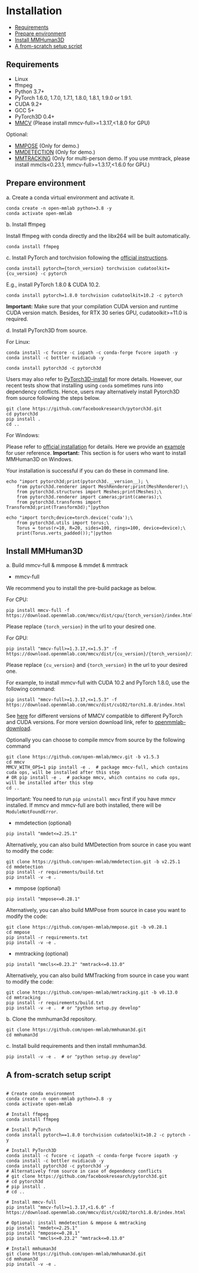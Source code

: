 # Installation

<!-- TOC -->

- [Requirements](#requirements)
- [Prepare environment](#prepare-environment)
- [Install MMHuman3D](#install-mmhuman3d)
- [A from-scratch setup script](#a-from-scratch-setup-script)

<!-- TOC -->

## Requirements

- Linux
- ffmpeg
- Python 3.7+
- PyTorch 1.6.0, 1.7.0, 1.7.1, 1.8.0, 1.8.1, 1.9.0 or 1.9.1.
- CUDA 9.2+
- GCC 5+
- PyTorch3D 0.4+
- [MMCV](https://github.com/open-mmlab/mmcv) (Please install mmcv-full>=1.3.17,<1.8.0 for GPU)

Optional:
- [MMPOSE](https://github.com/open-mmlab/mmpose) (Only for demo.)
- [MMDETECTION](https://github.com/open-mmlab/mmdetection) (Only for demo.)
- [MMTRACKING](https://github.com/open-mmlab/mmtracking) (Only for multi-person demo. If you use mmtrack, please install mmcls<0.23.1, mmcv-full>=1.3.17,<1.6.0 for GPU.)

## Prepare environment

a. Create a conda virtual environment and activate it.

```shell
conda create -n open-mmlab python=3.8 -y
conda activate open-mmlab
```

b. Install ffmpeg

Install ffmpeg with conda directly and the libx264 will be built automatically.

```shell
conda install ffmpeg
```

c. Install PyTorch and torchvision following the [official instructions](https://pytorch.org/).
```shell
conda install pytorch={torch_version} torchvision cudatoolkit={cu_version} -c pytorch
```

E.g., install PyTorch 1.8.0 & CUDA 10.2.
```shell
conda install pytorch=1.8.0 torchvision cudatoolkit=10.2 -c pytorch
```

**Important:** Make sure that your compilation CUDA version and runtime CUDA version match.
Besides, for RTX 30 series GPU, cudatoolkit>=11.0 is required.

d. Install PyTorch3D from source.

For Linux:

```shell
conda install -c fvcore -c iopath -c conda-forge fvcore iopath -y
conda install -c bottler nvidiacub -y

conda install pytorch3d -c pytorch3d
```

Users may also refer to [PyTorch3D-install](https://github.com/facebookresearch/pytorch3d/blob/main/INSTALL.md) for more details.
However, our recent tests show that installing using ``conda`` sometimes runs into dependency conflicts.
Hence, users may alternatively install Pytorch3D from source following the steps below.

```shell
git clone https://github.com/facebookresearch/pytorch3d.git
cd pytorch3d
pip install .
cd ..
```

For Windows:

Please refer to [official installation](https://github.com/facebookresearch/pytorch3d/blob/main/INSTALL.md) for details. Here we provide an [example](https://github.com/open-mmlab/mmhuman3d/pull/199#issue-1274739041) for user reference.
**Important:** This section is for users who want to install MMHuman3D on Windows.

Your installation is successful if you can do these in command line.

```shell
echo "import pytorch3d;print(pytorch3d.__version__); \
    from pytorch3d.renderer import MeshRenderer;print(MeshRenderer);\
    from pytorch3d.structures import Meshes;print(Meshes);\
    from pytorch3d.renderer import cameras;print(cameras);\
    from pytorch3d.transforms import Transform3d;print(Transform3d);"|python

echo "import torch;device=torch.device('cuda');\
    from pytorch3d.utils import torus;\
    Torus = torus(r=10, R=20, sides=100, rings=100, device=device);\
    print(Torus.verts_padded());"|python
```

## Install MMHuman3D

a. Build mmcv-full & mmpose & mmdet & mmtrack

- mmcv-full

We recommend you to install the pre-build package as below.

For CPU:
```shell
pip install mmcv-full -f https://download.openmmlab.com/mmcv/dist/cpu/{torch_version}/index.html
```
Please replace `{torch_version}` in the url to your desired one.

For GPU:
 ```shell
 pip install "mmcv-full>=1.3.17,<=1.5.3" -f https://download.openmmlab.com/mmcv/dist/{cu_version}/{torch_version}/index.html
 ```
Please replace `{cu_version}` and `{torch_version}` in the url to your desired one.

For example, to install mmcv-full with CUDA 10.2 and PyTorch 1.8.0, use the following command:
```shell
pip install "mmcv-full>=1.3.17,<=1.5.3" -f https://download.openmmlab.com/mmcv/dist/cu102/torch1.8.0/index.html
```

See [here](https://mmcv.readthedocs.io/en/latest/get_started/installation.html) for different versions of MMCV compatible to different PyTorch and CUDA versions.
For more version download link, refer to [openmmlab-download](https://download.openmmlab.com/mmcv/dist/index.html).

Optionally you can choose to compile mmcv from source by the following command

```shell
git clone https://github.com/open-mmlab/mmcv.git -b v1.5.3
cd mmcv
MMCV_WITH_OPS=1 pip install -e .  # package mmcv-full, which contains cuda ops, will be installed after this step
# OR pip install -e .  # package mmcv, which contains no cuda ops, will be installed after this step
cd ..
```

Important: You need to run `pip uninstall mmcv` first if you have mmcv installed. If mmcv and mmcv-full are both installed, there will be `ModuleNotFoundError`.

- mmdetection (optional)

```shell
pip install "mmdet<=2.25.1"
```

Alternatively, you can also build MMDetection from source in case you want to modify the code:
```shell
git clone https://github.com/open-mmlab/mmdetection.git -b v2.25.1
cd mmdetection
pip install -r requirements/build.txt
pip install -v -e .
```

- mmpose (optional)
```shell
pip install "mmpose<=0.28.1"
```

Alternatively, you can also build MMPose from source in case you want to modify the code:

```shell
git clone https://github.com/open-mmlab/mmpose.git -b v0.28.1
cd mmpose
pip install -r requirements.txt
pip install -v -e .
```

- mmtracking (optional)

```shell
pip install "mmcls<=0.23.2" "mmtrack<=0.13.0"
```

Alternatively, you can also build MMTracking from source in case you want to modify the code:

```shell
git clone https://github.com/open-mmlab/mmtracking.git -b v0.13.0
cd mmtracking
pip install -r requirements/build.txt
pip install -v -e .  # or "python setup.py develop"
```
b. Clone the mmhuman3d repository.

```shell
git clone https://github.com/open-mmlab/mmhuman3d.git
cd mmhuman3d
```

c. Install build requirements and then install mmhuman3d.

```shell
pip install -v -e .  # or "python setup.py develop"
```

## A from-scratch setup script

```shell

# Create conda environment
conda create -n open-mmlab python=3.8 -y
conda activate open-mmlab

# Install ffmpeg
conda install ffmpeg

# Install PyTorch
conda install pytorch==1.8.0 torchvision cudatoolkit=10.2 -c pytorch -y

# Install PyTorch3D
conda install -c fvcore -c iopath -c conda-forge fvcore iopath -y
conda install -c bottler nvidiacub -y
conda install pytorch3d -c pytorch3d -y
# Alternatively from source in case of dependency conflicts
# git clone https://github.com/facebookresearch/pytorch3d.git
# cd pytorch3d
# pip install .
# cd ..

# Install mmcv-full
pip install "mmcv-full>=1.3.17,<1.6.0" -f https://download.openmmlab.com/mmcv/dist/cu102/torch1.8.0/index.html

# Optional: install mmdetection & mmpose & mmtracking
pip install "mmdet<=2.25.1"
pip install "mmpose<=0.28.1"
pip install "mmcls<=0.23.2" "mmtrack<=0.13.0"

# Install mmhuman3d
git clone https://github.com/open-mmlab/mmhuman3d.git
cd mmhuman3d
pip install -v -e .
```
